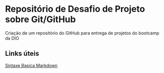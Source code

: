 # Repositório de Desafio de Projeto sobre Git/GitHub
Criação de um repositório do GitHub para entrega de projetos do bootcamp da DIO

## Links úteis
[Sintaxe Basica Markdown](https://wwww.markdownguide.org/basic-syntax/)
